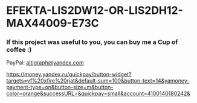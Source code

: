 # EFEKTA-LIS2DW12-OR-LIS2DH12-MAX44009-E73C

### If this project was useful to you, you can buy me a Cup of coffee :)

PayPal: altigraph@yandex.com

https://money.yandex.ru/quickpay/button-widget?targets=yf%20xfire%20rjat&default-sum=100&button-text=14&yamoney-payment-type=on&button-size=m&button-color=orange&successURL=&quickpay=small&account=4100140180242&

